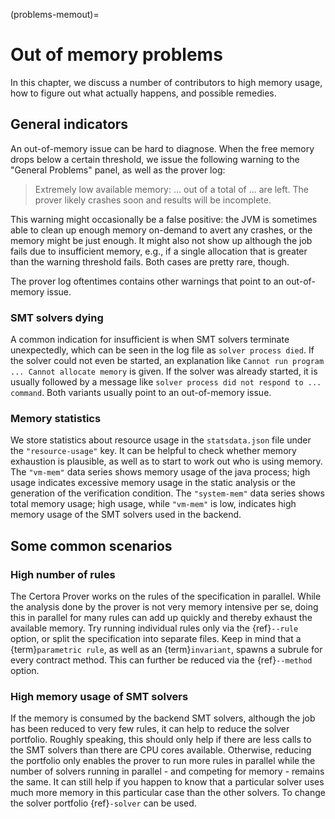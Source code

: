 (problems-memout)=
# Out of memory problems


In this chapter, we discuss a number of contributors to high memory usage, how
to figure out what actually happens, and possible remedies.


## General indicators

An out-of-memory issue can be hard to diagnose. When the free memory drops below
a certain threshold, we issue the following warning to the "General Problems"
panel, as well as the prover log:

> Extremely low available memory: ... out of a total of ... are left. The prover likely crashes soon and results will be incomplete.

This warning might occasionally be a false positive: the JVM is sometimes able
to clean up enough memory on-demand to avert any crashes, or the memory might be
just enough. It might also not show up although the job fails due to
insufficient memory, e.g., if a single allocation that is greater than the warning
threshold fails. Both cases are pretty rare, though.

The prover log oftentimes contains other warnings that point to an out-of-memory
issue.

### SMT solvers dying

A common indication for insufficient is when SMT solvers terminate unexpectedly,
which can be seen in the log file as `solver process died`.
If the solver could not even be started, an explanation like
`Cannot run program ... Cannot allocate memory` is given.
If the solver was already started, it is usually followed by a message like
`solver process did not respond to ... command`.
Both variants usually point to an out-of-memory issue.


### Memory statistics

We store statistics about resource usage in the `statsdata.json` file under the
`"resource-usage"` key. It can be helpful to check whether memory exhaustion is
plausible, as well as to start to work out who is using memory.
The `"vm-mem"` data series shows memory usage of the java process; high usage
indicates excessive memory usage in the static analysis or the generation of the
verification condition.
The `"system-mem"` data series shows total memory usage; high usage, while
`"vm-mem"` is low, indicates high memory usage of the SMT solvers used in the
backend.


## Some common scenarios


### High number of rules

The Certora Prover works on the rules of the specification in parallel.
While the analysis done by the prover is not very memory intensive per se, doing
this in parallel for many rules can add up quickly and thereby exhaust the
available memory. Try running individual rules only via the {ref}`--rule`
option, or split the specification into separate files. Keep in mind that a
{term}`parametric rule`, as well as an {term}`invariant`, spawns a subrule for
every contract method. This can further be reduced via the {ref}`--method`
option.


### High memory usage of SMT solvers

If the memory is consumed by the backend SMT solvers, although the job has been
reduced to very few rules, it can help to reduce the solver portfolio.
Roughly speaking, this should only help if there are less calls to the SMT
solvers than there are CPU cores available. Otherwise, reducing the portfolio
only enables the prover to run more rules in parallel while the number of
solvers running in parallel - and competing for memory - remains the same.
It can still help if you happen to know that a particular solver uses much more
memory in this particular case than the other solvers.
To change the solver portfolio {ref}`-solver` can be used.


